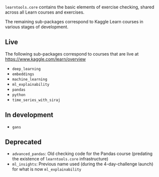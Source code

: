 `learntools.core` contains the basic elements of exercise checking, shared across all Learn courses and exercises.

The remaining sub-packages correspond to Kaggle Learn courses in various stages of development.

## Live

The following sub-packages correspond to courses that are live at https://www.kaggle.com/learn/overview

- `deep_learning`
- `embeddings`
- `machine_learning`
- `ml_explainability`
- `pandas`
- `python`
- `time_series_with_siraj`

## In development

- `gans`

## Deprecated

- `advanced_pandas`: Old checking code for the Pandas course (predating the existence of `learntools.core` infrastructure)
- `ml_insights`: Previous name used (during the 4-day-challenge launch) for what is now `ml_explainability`
